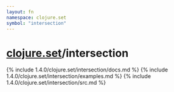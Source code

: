 ```yaml
---
layout: fn
namespace: clojure.set
symbol: "intersection"
---
```


# [clojure.set](../)/intersection

{% include 1.4.0/clojure.set/intersection/docs.md %}
{% include 1.4.0/clojure.set/intersection/examples.md %}
{% include 1.4.0/clojure.set/intersection/src.md %}

